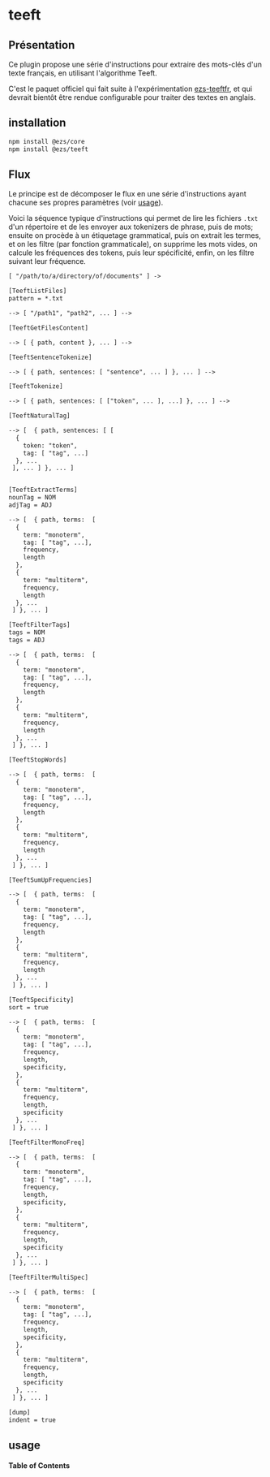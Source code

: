 # teeft

## Présentation

Ce plugin propose une série d'instructions pour extraire des mots-clés d'un
texte français, en utilisant l'algorithme Teeft.

C'est le paquet officiel qui fait suite à l'expérimentation
[ezs-teeftfr](https://github.com/istex/node-ezs-teeftfr), et qui devrait bientôt
être rendue configurable pour traiter des textes en anglais.

## installation

```bash
npm install @ezs/core
npm install @ezs/teeft
```

## Flux

Le principe est de décomposer le flux en une série d'instructions ayant chacune
ses propres paramètres (voir [usage](#usage)).

Voici la séquence typique d'instructions qui permet de lire les fichiers `.txt`
d'un répertoire et de les envoyer aux tokenizers de phrase, puis de mots;
ensuite on procède à un étiquetage grammatical, puis on extrait les termes, et
on les filtre (par fonction grammaticale), on supprime les mots vides, on
calcule les fréquences des tokens, puis leur spécificité, enfin, on les filtre
suivant leur fréquence.

```txt
[ "/path/to/a/directory/of/documents" ] ->

[TeeftListFiles]
pattern = *.txt

--> [ "/path1", "path2", ... ] -->

[TeeftGetFilesContent]

--> [ { path, content }, ... ] -->

[TeeftSentenceTokenize]

--> [ { path, sentences: [ "sentence", ... ] }, ... ] -->

[TeeftTokenize]

--> [ { path, sentences: [ ["token", ... ], ...] }, ... ] -->

[TeeftNaturalTag]

--> [  { path, sentences: [ [
  {
    token: "token",
    tag: [ "tag", ...]
  }, ...
 ], ... ] }, ... ]


[TeeftExtractTerms]
nounTag = NOM
adjTag = ADJ

--> [  { path, terms:  [
  {
    term: "monoterm",
    tag: [ "tag", ...],
    frequency,
    length
  },
  {
    term: "multiterm",
    frequency,
    length
  }, ...
 ] }, ... ]

[TeeftFilterTags]
tags = NOM
tags = ADJ

--> [  { path, terms:  [
  {
    term: "monoterm",
    tag: [ "tag", ...],
    frequency,
    length
  },
  {
    term: "multiterm",
    frequency,
    length
  }, ...
 ] }, ... ]

[TeeftStopWords]

--> [  { path, terms:  [
  {
    term: "monoterm",
    tag: [ "tag", ...],
    frequency,
    length
  },
  {
    term: "multiterm",
    frequency,
    length
  }, ...
 ] }, ... ]

[TeeftSumUpFrequencies]

--> [  { path, terms:  [
  {
    term: "monoterm",
    tag: [ "tag", ...],
    frequency,
    length
  },
  {
    term: "multiterm",
    frequency,
    length
  }, ...
 ] }, ... ]

[TeeftSpecificity]
sort = true

--> [  { path, terms:  [
  {
    term: "monoterm",
    tag: [ "tag", ...],
    frequency,
    length,
    specificity,
  },
  {
    term: "multiterm",
    frequency,
    length,
    specificity
  }, ...
 ] }, ... ]

[TeeftFilterMonoFreq]

--> [  { path, terms:  [
  {
    term: "monoterm",
    tag: [ "tag", ...],
    frequency,
    length,
    specificity,
  },
  {
    term: "multiterm",
    frequency,
    length,
    specificity
  }, ...
 ] }, ... ]

[TeeftFilterMultiSpec]

--> [  { path, terms:  [
  {
    term: "monoterm",
    tag: [ "tag", ...],
    frequency,
    length,
    specificity,
  },
  {
    term: "multiterm",
    frequency,
    length,
    specificity
  }, ...
 ] }, ... ]

[dump]
indent = true
```

## usage

<!-- Generated by documentation.js. Update this documentation by updating the source code. -->

#### Table of Contents
